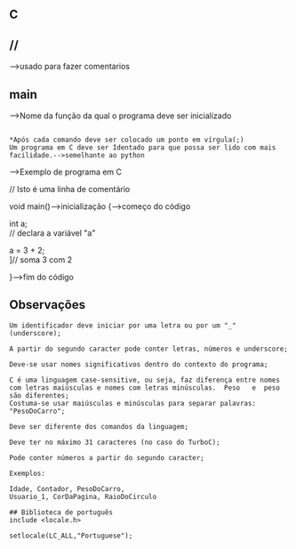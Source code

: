 ## C

## //
-->usado para fazer comentarios

## main
-->Nome da função da qual o programa deve ser inicializado

```

*Após cada comando deve ser colocado um ponto em vírgula(;)
Um programa em C deve ser Identado para que possa ser lido com mais facilidade.-->semelhante ao python

```



-->Exemplo de programa em C

// Isto é uma linha de comentário

void main()-->inicialização
{-->começo do código 

   int a;           
   // declara a variável "a"
   
   a = 3 + 2;     
   ]// soma 3 com 2
   
}-->fim do código

## Observações

```
Um identificador deve iniciar por uma letra ou por um "_" (underscore);

A partir do segundo caracter pode conter letras, números e underscore;

Deve-se usar nomes significativos dentro do contexto do programa;

C é uma linguagem case-sensitive, ou seja, faz diferença entre nomes com letras maiúsculas e nomes com letras minúsculas.  Peso   e  peso são diferentes;
Costuma-se usar maiúsculas e minúsculas para separar palavras: "PesoDoCarro";

Deve ser diferente dos comandos da linguagem;

Deve ter no máximo 31 caracteres (no caso do TurboC);

Pode conter números a partir do segundo caracter;

Exemplos:

Idade, Contador, PesoDoCarro,
Usuario_1, CorDaPagina, RaioDoCirculo

## Biblioteca de português
include <locale.h>

setlocale(LC_ALL,"Portuguese");


